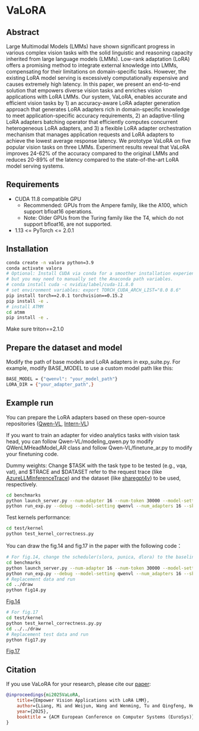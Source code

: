 # VaLoRA

## Abstract
Large Multimodal Models (LMMs) have shown significant progress in various complex vision tasks with the solid linguistic and reasoning capacity inherited from large language models (LMMs).
Low-rank adaptation (LoRA) offers a promising method to integrate external knowledge into LMMs, compensating for their limitations on domain-specific tasks.
However, the existing LoRA model serving is excessively computationally expensive and causes extremely high latency.
In this paper, we present an end-to-end solution that empowers diverse vision tasks and enriches vision applications with LoRA LMMs.
Our system, VaLoRA, enables accurate and efficient vision tasks by 1) an accuracy-aware LoRA adapter generation approach that generates LoRA adapters rich in domain-specific knowledge to meet application-specific accuracy requirements, 2) an adaptive-tiling LoRA adapters batching operator that efficiently computes concurrent heterogeneous LoRA adapters, 
and 3) a flexible LoRA adapter orchestration mechanism that manages application requests and LoRA adapters to achieve the lowest average response latency.
We prototype VaLoRA on five popular vision tasks on three LMMs.
Experiment results reveal that VaLoRA improves 24-62% of the accuracy compared to the original LMMs and reduces 20-89% of the latency compared to the state-of-the-art LoRA model serving systems.

## Requirements
* CUDA 11.8 compatible GPU
  * Recommended: GPUs from the Ampere family, like the A100, which support bfloat16 operations.
  * Note: Older GPUs from the Turing family like the T4, which do not support bfloat16, are not supported.
* 1.13 <= PyTorch <= 2.0.1

## Installation
```bash
conda create -n valora python=3.9
conda activate valora 
# Optional: Install CUDA via conda for a smoother installation experience,
# but you may need to manually set the Anaconda path variables.
# conda install cuda -c nvidia/label/cuda-11.8.0
# set environment variables: export TORCH_CUDA_ARCH_LIST="8.0 8.6"
pip install torch==2.0.1 torchvision==0.15.2
pip install -e .
# install ATMM
cd atmm
pip install -e .
```
Make sure triton==2.1.0

## Prepare the dataset and model
Modify the path of base models and LoRA adapters in exp_suite.py.
For example, modify BASE_MODEL to use a custom model path like this: 
```bash
BASE_MODEL = {"qwenvl": "your_model_path"}
LORA_DIR = {"your_adapter_path",}
```


## Example run

You can prepare the LoRA adapters based on these open-source repositories ([Qwen-VL](https://github.com/QwenLM/Qwen-VL), [Intern-VL](https://github.com/OpenGVLab/InternVL))

If you want to train an adapter for video analytics tasks with vision task head, you can follow Qwen-VL/modeling_qwen.py to modify QWenLMHeadModel_AR class and follow Qwen-VL/finetune_ar.py to modify your finetuning code.

Dummy weights: Change $TASK with the task type to be tested (e.g., vqa, vat), and $TRACE and $DATASET refer to the request trace (like [AzureLLMInferenceTrace](https://github.com/Azure/AzurePublicDataset/blob/master/AzureLLMInferenceDataset2023.md)) and the dataset (like [sharegpt4v](https://huggingface.co/datasets/Lin-Chen/ShareGPT4V/blob/main/sharegpt4v_instruct_gpt4-vision_cap100k.json)) to be used, respectively.
```bash
cd benchmarks
python launch_server.py --num-adapter 16 --num-token 30000 --model-setting qwenvl --scheduler ours
python run_exp.py --debug --model-setting qwenvl --num_adapters 16 --skewness 0.6 --req_rate 2 --task $TASK --trace_file $TRACE --dataset $DATASET
```

Test kernels performance:
```bash
cd test/kernel
python test_kernel_correctness.py
```

You can draw the fig.14 and fig.17 in the paper with the following code：


```bash
# For fig.14, change the scheduler(slora, punica, dlora) to the baseline that you want to compare.
cd benchmarks
python launch_server.py --num-adapter 16 --num-token 30000 --model-setting qwenvl --scheduler ours
python run_exp.py --debug --model-setting qwenvl --num_adapters 16 --skewness 0.8 --req_rate 6 --task vqa --trace_file
# Replacement data and run
cd ../draw
python fig14.py
```
[Fig.14](./draw/compare_vqa_var.pdf)

```bash
# For fig.17
cd test/kernel
python test_kernel_correctness.py.py
cd ../../draw
# Replacement test data and run
python fig17.py
```

[Fig.17](./draw/opcost.pdf)

## Citation

If you use VaLoRA for your research, please cite our [paper](https://arxiv.org/pdf/2411.00915):

```bibtex
@inproceedings{mi2025VaLoRA,
    title={Empower Vision Applications with LoRA LMM}, 
    author={Liang, Mi and Weijun, Wang and Wenming, Tu and Qingfeng, He and Rui, Kong and Xinyu, Fang and Yazhu, Dong and Yikang, Zhang and Yunchun, Li and Meng, Li and Haipeng, Dai and Guihai, Chen and Yunxin, Liu},
    year={2025},
    booktitle = {ACM European Conference on Computer Systems (EuroSys)},
}
```
